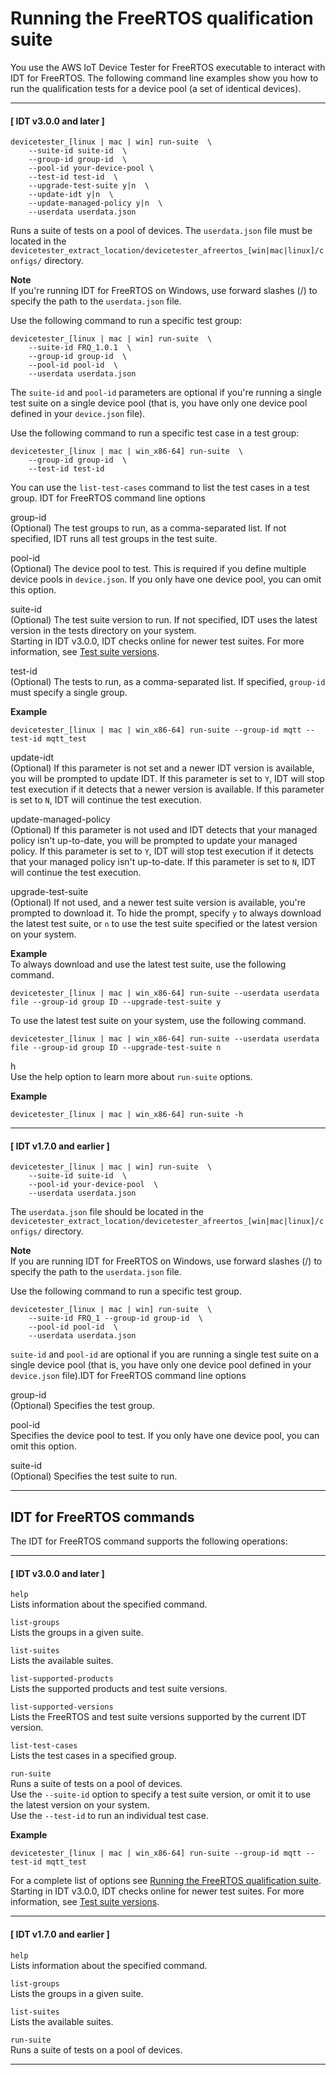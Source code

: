 # Running the FreeRTOS qualification suite<a name="run-tests"></a>

You use the AWS IoT Device Tester for FreeRTOS executable to interact with IDT for FreeRTOS\. The following command line examples show you how to run the qualification tests for a device pool \(a set of identical devices\)\.

------
#### [ IDT v3\.0\.0 and later ]

```
devicetester_[linux | mac | win] run-suite  \
    --suite-id suite-id  \
    --group-id group-id  \
    --pool-id your-device-pool \
    --test-id test-id  \
    --upgrade-test-suite y|n  \
    --update-idt y|n  \
    --update-managed-policy y|n  \
    --userdata userdata.json
```

Runs a suite of tests on a pool of devices\. The `userdata.json` file must be located in the `devicetester_extract_location/devicetester_afreertos_[win|mac|linux]/configs/` directory\.

**Note**  
If you're running IDT for FreeRTOS on Windows, use forward slashes \(/\) to specify the path to the `userdata.json` file\.

Use the following command to run a specific test group:

```
devicetester_[linux | mac | win] run-suite  \
    --suite-id FRQ_1.0.1  \
    --group-id group-id  \
    --pool-id pool-id  \
    --userdata userdata.json
```

The `suite-id` and `pool-id` parameters are optional if you're running a single test suite on a single device pool \(that is, you have only one device pool defined in your `device.json` file\)\.

Use the following command to run a specific test case in a test group:

```
devicetester_[linux | mac | win_x86-64] run-suite  \
    --group-id group-id  \
    --test-id test-id
```

You can use the `list-test-cases` command to list the test cases in a test group\. IDT for FreeRTOS command line options

group\-id  
\(Optional\) The test groups to run, as a comma\-separated list\. If not specified, IDT runs all test groups in the test suite\.

pool\-id  
\(Optional\) The device pool to test\. This is required if you define multiple device pools in `device.json`\. If you only have one device pool, you can omit this option\.

suite\-id  
\(Optional\) The test suite version to run\. If not specified, IDT uses the latest version in the tests directory on your system\.  
Starting in IDT v3\.0\.0, IDT checks online for newer test suites\. For more information, see [Test suite versions](idt-test-suite-versions.md)\.

test\-id  
\(Optional\) The tests to run, as a comma\-separated list\. If specified, `group-id` must specify a single group\.  

**Example**  

```
devicetester_[linux | mac | win_x86-64] run-suite --group-id mqtt --test-id mqtt_test
```

update\-idt  
\(Optional\) If this parameter is not set and a newer IDT version is available, you will be prompted to update IDT\. If this parameter is set to `Y`, IDT will stop test execution if it detects that a newer version is available\. If this parameter is set to `N`, IDT will continue the test execution\.

update\-managed\-policy  
\(Optional\) If this parameter is not used and IDT detects that your managed policy isn't up\-to\-date, you will be prompted to update your managed policy\. If this parameter is set to `Y`, IDT will stop test execution if it detects that your managed policy isn't up\-to\-date\. If this parameter is set to `N`, IDT will continue the test execution\.

upgrade\-test\-suite  
\(Optional\) If not used, and a newer test suite version is available, you're prompted to download it\. To hide the prompt, specify `y` to always download the latest test suite, or `n` to use the test suite specified or the latest version on your system\.  

**Example**  
To always download and use the latest test suite, use the following command\.  

```
devicetester_[linux | mac | win_x86-64] run-suite --userdata userdata file --group-id group ID --upgrade-test-suite y
```
To use the latest test suite on your system, use the following command\.  

```
devicetester_[linux | mac | win_x86-64] run-suite --userdata userdata file --group-id group ID --upgrade-test-suite n
```

h  
Use the help option to learn more about `run-suite` options\.  

**Example**  

```
devicetester_[linux | mac | win_x86-64] run-suite -h
```

------
#### [ IDT v1\.7\.0 and earlier ]

```
devicetester_[linux | mac | win] run-suite  \
    --suite-id suite-id  \
    --pool-id your-device-pool  \
    --userdata userdata.json
```

The `userdata.json` file should be located in the `devicetester_extract_location/devicetester_afreertos_[win|mac|linux]/configs/` directory\.

**Note**  
If you are running IDT for FreeRTOS on Windows, use forward slashes \(/\) to specify the path to the `userdata.json` file\.

Use the following command to run a specific test group\.

```
devicetester_[linux | mac | win] run-suite  \
    --suite-id FRQ_1 --group-id group-id  \
    --pool-id pool-id  \
    --userdata userdata.json
```

`suite-id` and `pool-id` are optional if you are running a single test suite on a single device pool \(that is, you have only one device pool defined in your `device.json` file\)\.IDT for FreeRTOS command line options

group\-id  
\(Optional\) Specifies the test group\.

pool\-id  
Specifies the device pool to test\. If you only have one device pool, you can omit this option\.

suite\-id  
\(Optional\) Specifies the test suite to run\.

------

## IDT for FreeRTOS commands<a name="dt-cli"></a>

The IDT for FreeRTOS command supports the following operations:

------
#### [ IDT v3\.0\.0 and later ]

`help`  
Lists information about the specified command\.

`list-groups`  
Lists the groups in a given suite\.

`list-suites`  
Lists the available suites\.

`list-supported-products`  
Lists the supported products and test suite versions\.

`list-supported-versions`  
Lists the FreeRTOS and test suite versions supported by the current IDT version\.

`list-test-cases`  
Lists the test cases in a specified group\.

`run-suite`  
Runs a suite of tests on a pool of devices\.  
Use the `--suite-id` option to specify a test suite version, or omit it to use the latest version on your system\.  
Use the `--test-id` to run an individual test case\.  

**Example**  

```
devicetester_[linux | mac | win_x86-64] run-suite --group-id mqtt --test-id mqtt_test
```
For a complete list of options see [Running the FreeRTOS qualification suite](#run-tests)\.   
Starting in IDT v3\.0\.0, IDT checks online for newer test suites\. For more information, see [Test suite versions](idt-test-suite-versions.md)\.

------
#### [ IDT v1\.7\.0 and earlier ]

`help`  
Lists information about the specified command\.

`list-groups`  
Lists the groups in a given suite\.

`list-suites`  
Lists the available suites\.

`run-suite`  
Runs a suite of tests on a pool of devices\.

------